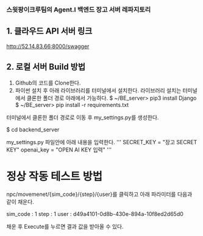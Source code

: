 
### 스윗팡이크루팀의 Agent.I 백엔드 장고 서버 레파지토리

## 1. 클라우드 API 서버 링크 

http://52.14.83.66:8000/swagger

## 2. 로컬 서버 Build 방법 

1) Github의 코드를 Clone한다.
2) 파이썬 설치 후 아래 라이브러리를 터미널에서 설치한다. 
   라이브러리 설치는 터미널에서 클론한 폴더 경로 아래에서 가능하다.
$ ~/BE_server> pip3 install Django
$ ~/BE_server> pip install -r requirements.txt


터미널에서 클론한 폴더 경로로 이동 후 my_settings.py를 생성한다. 

$ cd backend_server

my_settings.py 파일안에 아래 내용을 입력한다.
''' 
SECRET_KEY = "장고 SECRET KEY"
openai_key = "OPEN AI KEY 입력"
'''


# 정상 작동 테스트 방법 

npc/movemenet/{sim_code}/{step}/{user}를 클릭하고
아래 파라미터를 다음과 같이 채운다. 

sim_code : 1
step : 1 
user : d49a4101-0d8b-430e-894a-10f8ed2d65d0

채운 후 Execute를 누르면 결과 값을 받아올 수 있다.

